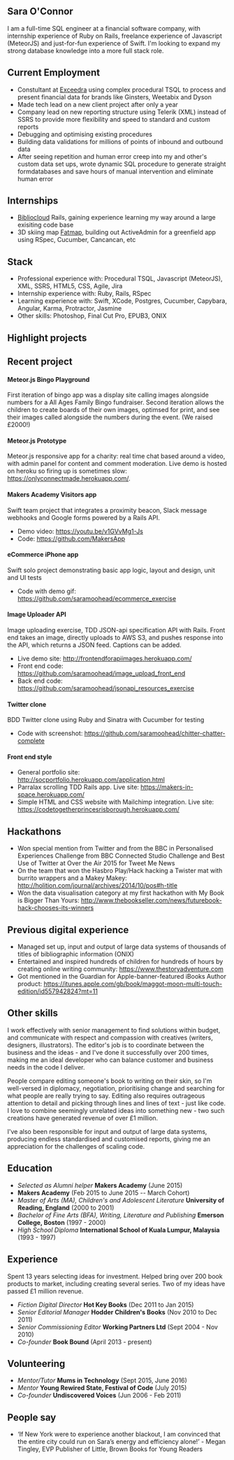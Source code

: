 ## Sara O'Connor

I am a full-time SQL engineer at a financial software company, with internship experience of Ruby on Rails, freelance experience of Javascript (MeteorJS) and just-for-fun experience of Swift. I'm looking to expand my strong database knowledge into a more full stack role.

## Current Employment
- Constultant at [Exceedra](http://www.exceedra.com/) using complex procedural TSQL to process and present financial data for brands like Ginsters, Weetabix and Dyson
- Made tech lead on a new client project after only a year
- Company lead on new reporting structure using Telerik (XML) instead of SSRS to provide more flexibility and speed to standard and custom reports
- Debugging and optimising existing procedures
- Building data validations for millions of points of inbound and outbound data
- After seeing repetition and human error creep into my and other's custom data set ups, wrote dynamic SQL procedure to generate straight formdatabases and save hours of manual intervention and eliminate human error

## Internships
- [Bibliocloud](http://bibliocloud.com/) Rails, gaining experience learning my way around a large exisiting code base
- 3D skiing map [Fatmap](http://fatmap.com/), building out ActiveAdmin for a greenfield app using RSpec, Cucumber, Cancancan, etc

## Stack
- Professional experience with: Procedural TSQL, Javascript (MeteorJS), XML, SSRS, HTML5, CSS, Agile, Jira
- Internship experience with: Ruby, Rails, RSpec
- Learning experience with: Swift, XCode, Postgres, Cucumber, Capybara, Angular, Karma, Protractor, Jasmine
- Other skills: Photoshop, Final Cut Pro, EPUB3, ONIX


## Highlight projects

## Recent project
#### Meteor.js Bingo Playground
First iteration of bingo app was a display site calling images alongside numbers for a All Ages Family Bingo fundraiser. Second iteration allows the children to create boards of their own images, optimsed for print, and see their images called alongside the numbers during the event. (We raised £2000!)

#### Meteor.js Prototype
Meteor.js responsive app for a charity: real time chat based around a video, with admin panel for content and comment moderation. Live demo is hosted on heroku so firing up is sometimes slow: https://onlyconnectmade.herokuapp.com/.

#### Makers Academy Visitors app
Swift team project that integrates a proximity beacon, Slack message webhooks and Google forms powered by a Rails API.
- Demo video: https://youtu.be/v1GVvMg1-Js
- Code: https://github.com/MakersApp

#### eCommerce iPhone app
Swift solo project demonstrating basic app logic, layout and design, unit and UI tests
- Code with demo gif: https://github.com/saramoohead/ecommerce_exercise

#### Image Uploader API
Image uploading exercise, TDD JSON-api specification API with Rails. Front end takes an image, directly uploads to AWS S3, and pushes response into the API, which returns a JSON feed. Captions can be added.
- Live demo site: http://frontendforapiimages.herokuapp.com/
- Front end code: https://github.com/saramoohead/image_upload_front_end
- Back end code: https://github.com/saramoohead/jsonapi_resources_exercise

#### Twitter clone
BDD Twitter clone using Ruby and Sinatra with Cucumber for testing
- Code with screenshot: https://github.com/saramoohead/chitter-chatter-complete

#### Front end style
- General portfolio site: http://socportfolio.herokuapp.com/application.html
- Parralax scrolling TDD Rails app. Live site: https://makers-in-space.herokuapp.com/
- Simple HTML and CSS website with Mailchimp integration. Live site: https://codetogetherprincesrisborough.herokuapp.com/



## Hackathons
- Won special mention from Twitter and from the BBC in Personalised Experiences Challenge from BBC Connected Studio Challenge and Best Use of Twitter at Over the Air 2015 for Tweet Me News
- On the team that won the Hasbro Play/Hack hacking a Twister mat with burrito wrappers and a Makey Makey: http://holition.com/journal/archives/2014/10/pos#h-title
- Won the data visualisation category at my first hackathon with My Book is Bigger Than Yours: http://www.thebookseller.com/news/futurebook-hack-chooses-its-winners

## Previous digital experience
- Managed set up, input and output of large data systems of thousands of titles of bibliographic information (ONIX)
- Entertained and inspired hundreds of children for hundreds of hours by creating online writing community: https://www.thestoryadventure.com
- Got mentioned in the Guardian for Apple-banner-featured iBooks Author product: https://itunes.apple.com/gb/book/maggot-moon-multi-touch-edition/id557942824?mt=11

## Other skills
I work effectively with senior management to find solutions within budget, and communicate with respect and compassion with creatives (writers, designers, illustrators). The editor's job is to coordinate between the business and the ideas - and I've done it successfully over 200 times, making me an ideal developer who can balance customer and business needs in the code I deliver.

People compare editing someone's book to writing on their skin, so I'm well-versed in diplomacy, negotiation, prioritising change and searching for what people are really trying to say. Editing also requires outrageous attention to detail and picking through lines and lines of text - just like code. I love to combine seemingly unrelated ideas into something new - two such creations have generated revenue of over £1 million.

I've also been responsible for input and output of large data systems, producing endless standardised and customised reports, giving me an appreciation for the challenges of scaling code.

## Education
- *Selected as Alumni helper* **Makers Academy** (June 2015)
- **Makers Academy** (Feb 2015 to June 2015 -- March Cohort)
- *Master of Arts (MA), Children's and Adolescent Literature* **University of Reading, England** (2000 to 2001)
- *Bachelor of Fine Arts (BFA), Writing, Literature and Publishing* **Emerson College, Boston** (1997 - 2000)
- *High School Diploma* **International School of Kuala Lumpur, Malaysia** (1993 - 1997)

## Experience

Spent 13 years selecting ideas for investment. Helped bring over 200 book products to market, including creating several series. Two of my ideas have passed £1 million revenue.

- *Fiction Digital Director* **Hot Key Books** (Dec 2011 to Jan 2015)
- *Senior Editorial Manager* **Hodder Children's Books** (Nov 2010 to Dec 2011)
- *Senior Commissioning Editor* **Working Partners Ltd** (Sept 2004 - Nov 2010)
- *Co-founder* **Book Bound** (April 2013 - present)

## Volunteering
- *Mentor/Tutor* **Mums in Technology** (Sept 2015, June 2016)
- *Mentor* **Young Rewired State, Festival of Code** (July 2015)
- *Co-founder* **Undiscovered Voices** (Jun 2006 - Feb 2011)

## People say
- ‘If New York were to experience another blackout, I am convinced that the entire city could run on Sara’s energy and efficiency alone!’ - Megan Tingley, EVP Publisher of Little, Brown Books for Young Readers
